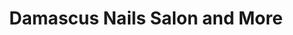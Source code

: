---
title: "Damascus Nails Salon and More"
url: /damascus/damascus-nails-salon-and-more/
shop: Kosmetik
---